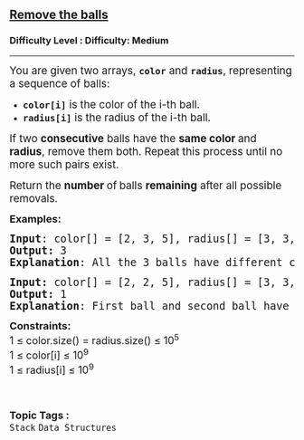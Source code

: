 <h2><a href="https://www.geeksforgeeks.org/problems/remove-the-balls--170647/1?timeMachineDate=2025-06-11">Remove the balls</a></h2><h3>Difficulty Level : Difficulty: Medium</h3><hr><div class="problems_problem_content__Xm_eO"><p data-start="103" data-end="184"><span style="font-size: 14pt;">You are given two arrays, <strong><code data-start="129" data-end="136">color</code></strong> and <strong><code data-start="141" data-end="149">radius</code></strong>, representing a sequence of balls:</span></p>
<p><span style="font-size: 14pt;"> </span></p>
<ul>
<li><span style="font-size: 14pt;"><code data-start="188" data-end="198"><strong>color[i]</strong></code> is the color of the i-th ball.</span></li>
<li><strong style="font-size: 14pt;"><code data-start="234" data-end="245">radius[i]</code></strong><span style="font-size: 14pt;"> is the radius of the i-th ball.</span></li>
</ul>
<p><span style="font-size: 14pt;"> </span></p>
<p data-start="279" data-end="413"><span style="font-size: 14pt;">If two <strong data-start="286" data-end="301">consecutive</strong> balls have the <strong data-start="317" data-end="342">same color </strong>and <strong data-start="317" data-end="342">radius</strong>, remove them both. Repeat this process until no more such pairs exist.</span></p>
<p class="" data-start="166" data-end="269"><span style="font-size: 14pt;"> </span></p>
<p data-start="415" data-end="484"><span style="font-size: 14pt;">Return the <strong data-start="426" data-end="455">number </strong>of<strong data-start="426" data-end="455"> </strong>balls <strong data-start="426" data-end="455">remaining</strong> after all possible removals.</span></p>
<p><span style="font-size: 18px;"><strong>Examples:</strong></span></p>
<pre><span style="font-size: 14pt;"><strong>Input</strong>: color[] = [2, 3, 5], radius[] = [3, 3, 5]
<strong>Output: </strong>3
<strong>Explanation</strong>: All the 3 balls have different colors and radius.</span></pre>
<pre><span style="font-size: 14pt;"><strong>Input: </strong>color[] = [2, 2, 5], radius[] = [3, 3, 5]<strong><br>Output:</strong> 1
<strong>Explanation</strong>: </span><span style="font-size: 18.6667px;">First ball and second ball have same color 2 and same radius 3. So, after removing only one ball is left. It cannot be removed from the array. Hence, the final array has length 1.</span></pre>
<p><span style="font-size: 18px;"><strong>Constraints:</strong><br>1 ≤ color.size() = radius.size() ≤ 10<sup>5</sup><br>1 ≤ color[i] ≤ 10<sup>9</sup></span><span style="font-size: 18px;"><sup> <br></sup></span><span style="font-size: 18px;">1 ≤ radius[i] ≤ 10<sup>9</sup></span><span style="font-size: 18px;"><sup> &nbsp;</sup></span><sup>&nbsp; &nbsp; &nbsp; &nbsp; &nbsp; &nbsp; &nbsp; &nbsp; &nbsp; &nbsp; &nbsp; &nbsp; &nbsp; &nbsp; &nbsp; &nbsp; &nbsp; &nbsp; &nbsp; &nbsp; &nbsp; &nbsp; &nbsp; &nbsp; &nbsp; &nbsp; &nbsp; &nbsp; &nbsp; &nbsp; &nbsp; &nbsp; &nbsp; &nbsp; &nbsp; &nbsp; &nbsp; &nbsp; &nbsp; &nbsp; &nbsp; &nbsp; &nbsp; &nbsp; &nbsp; &nbsp; &nbsp; &nbsp; &nbsp; &nbsp; &nbsp; &nbsp; &nbsp; &nbsp; &nbsp; &nbsp; &nbsp; &nbsp; &nbsp; &nbsp; &nbsp; &nbsp; &nbsp; &nbsp; &nbsp; &nbsp; &nbsp; &nbsp; &nbsp;</sup></p></div><br><p><span style=font-size:18px><strong>Topic Tags : </strong><br><code>Stack</code>&nbsp;<code>Data Structures</code>&nbsp;